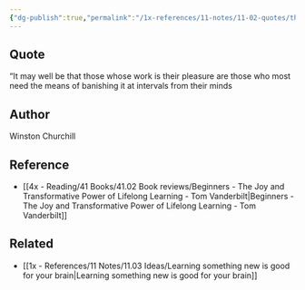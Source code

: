 ```yaml
---
{"dg-publish":true,"permalink":"/1x-references/11-notes/11-02-quotes/those-whose-work-is-their-pleasure-need-a-break-winston-churchill/","title":"Those whose work is their pleasure need a break - Winston Churchill"}
---
```



## Quote
“It may well be that those whose work is their pleasure are those who most need the means of banishing it at intervals from their minds

## Author
Winston Churchill

## Reference
- [[4x - Reading/41 Books/41.02 Book reviews/Beginners - The Joy and Transformative Power of Lifelong Learning - Tom Vanderbilt\|Beginners - The Joy and Transformative Power of Lifelong Learning - Tom Vanderbilt]]

## Related
- [[1x - References/11 Notes/11.03 Ideas/Learning something new is good for your brain\|Learning something new is good for your brain]]